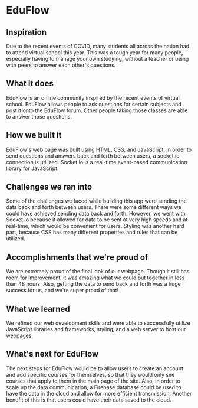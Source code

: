 # EduFlow
 
## Inspiration
Due to the recent events of COVID, many students all across the nation had to attend virtual school this year. This was a tough year for many people, especially having to manage your own studying, without a teacher or being with peers to answer each other's questions.
## What it does
EduFlow is an online community inspired by the recent events of virtual school. EduFlow allows people to ask questions for certain subjects and post it onto the EduFlow forum. Other people taking those classes are able to answer those questions.
## How we built it
EduFlow's web page was built using HTML, CSS, and JavaScript. In order to send questions and answers back and forth between users, a socket.io connection is utilized. Socket.io is a real-time event-based communication library for JavaScript.
## Challenges we ran into
Some of the challenges we faced while building this app were sending the data back and forth between users. There were some different ways we could have achieved sending data back and forth. However, we went with Socket.io because it allowed for data to be sent at very high speeds and at real-time, which would be convenient for users. Styling was another hard part, because CSS has many different properties and rules that can be utilized.
## Accomplishments that we're proud of
We are extremely proud of the final look of our webpage. Though it still has room for improvement, it was amazing what we could put together in less than 48 hours. Also, getting the data to send back and forth was a huge success for us, and we're super proud of that!
## What we learned
We refined our web development skills and were able to successfully utilize JavaScript libraries and frameworks, styling, and a web server to host our webpages.
## What's next for EduFlow
The next steps for EduFlow would be to allow users to create an account and add specific courses for themselves, so that they would only see courses that apply to them in the main page of the site. Also, in order to scale up the data communication, a Firebase database could be used to have the data in the cloud and allow for more efficient transmission. Another benefit of this is that users could have their data saved to the cloud.
